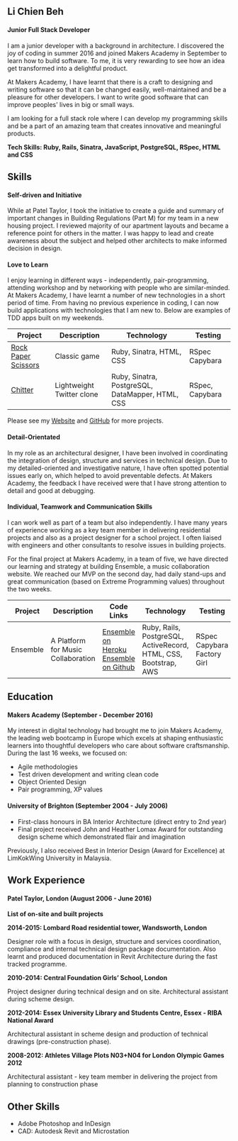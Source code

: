 ## Li Chien Beh


#### Junior Full Stack Developer

I am a junior developer with a background in architecture. I discovered the joy of coding in summer 2016 and joined Makers Academy in September to learn how to build software. To me, it is very rewarding to see how an idea get transformed into a delightful product.

At Makers Academy, I have learnt that there is a craft to designing and writing software so that it can be changed easily, well-maintained and be a pleasure for other developers. I want to write good software that can improve peoples' lives in big or small ways.

I am looking for a full stack role where I can develop my programming skills and be a part of an amazing team that creates innovative and meaningful products.

**Tech Skills: Ruby, Rails, Sinatra, JavaScript, PostgreSQL, RSpec, HTML and CSS**

## Skills

#### Self-driven and Initiative

While at Patel Taylor, I took the initiative to create a guide and summary of important changes in Building Regulations (Part M) for my team in a new housing project. I reviewed majority of our apartment layouts and became a reference point for others in the matter. I was happy to lead and create awareness about the subject and helped other architects to make informed decision in design.

#### Love to Learn

I enjoy learning in different ways - independently, pair-programming, attending workshop and by networking with people who are similar-minded. At Makers Academy, I have learnt a number of new technologies in a short period of time. From having no previous experience in coding, I can now build applications with technologies that I am new to. Below are examples of TDD apps built on my weekends.

| Project | Description | Technology | Testing |
| ---     | ---         | ---        | ---     |
| [Rock Paper Scissors](https://github.com/lcbeh/rps-challenge) | Classic game | Ruby, Sinatra, HTML, CSS | RSpec Capybara|
| [Chitter](https://github.com/lcbeh/chitter-challenge)  | Lightweight Twitter clone  | Ruby, Sinatra, PostgreSQL, DataMapper, HTML, CSS | RSpec, Capybara|

Please see my [Website](https://lcbeh.github.io/) and [GitHub](https://github.com/lcbeh) for more projects.

#### Detail-Orientated

In my role as an architectural designer, I have been involved in coordinating the integration of design, structure and services in technical design. Due to my detailed-oriented and investigative nature, I have often spotted potential issues early on, which helped to avoid preventable defects. At Makers Academy, the feedback I have received were that I have strong attention to detail and good at debugging.

#### Individual, Teamwork and Communication Skills

I can work well as part of a team but also independently. I have many years of experience working as a key team member in delivering residential projects and also as a project designer for a school project. I often liaised with engineers and other consultants to resolve issues in building projects.

For the final project at Makers Academy, in a team of five, we have directed our learning and strategy at building Ensemble, a music collaboration website. We reached our MVP on the second day, had daily stand-ups and great communication (based on Extreme Programming values) throughout the two weeks.


| Project | Description | Code Links | Technology | Testing |
| ---     | ---         | ---        | ---     | --- |
| Ensemble | A Platform for Music Collaboration | [Ensemble on Heroku](https://ensemble-app.herokuapp.com/)  [Ensemble on Github](https://github.com/ensemble-team/ensemble)| Ruby, Rails, PostgreSQL, ActiveRecord, HTML, CSS, Bootstrap, AWS | RSpec Capybara Factory Girl|


## Education
#### Makers Academy (September - December 2016)

My interest in digital technology had brought me to join Makers Academy, the leading web bootcamp in Europe which excels at shaping enthusiastic learners into thoughtful developers who care about software craftsmanship. During the last 16 weeks,  we focused on:

- Agile methodologies
- Test driven development and writing clean code
- Object Oriented Design
- Pair programming, XP values


#### University of Brighton (September 2004 - July 2006)
- First-class honours in BA Interior Architecture (direct entry to 2nd year)
- Final project received John and Heather Lomax Award for outstanding design scheme which demonstrated flair and imagination

Previously, I also received Best in Interior Design (Award for Excellence) at LimKokWing University in Malaysia.


## Work Experience

#### Patel Taylor, London (August 2006 - June 2016)


**List of on-site and built projects**


**2014-2015: Lombard Road residential tower, Wandsworth, London**

Designer role with a focus in design, structure and services coordination, compliance and internal technical design package documentation. Also learnt and produced documentation in Revit Architecture during the fast tracked programme.



**2010-2014: Central Foundation Girls’ School, London**

Project designer during technical design and on site. Architectural assistant during scheme design.



**2012-2014: Essex University Library and Students Centre, Essex - RIBA National Award**


Architectural assistant in scheme design and production of technical drawings (pre-construction phase).


**2008-2012: Athletes Village Plots N03+N04 for London Olympic Games 2012**

Architectural assistant - key team member in delivering the project from planning to construction phase



## Other Skills
- Adobe Photoshop and InDesign
- CAD: Autodesk Revit and Microstation
